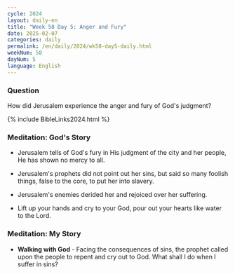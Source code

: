 ```yaml
---
cycle: 2024
layout: daily-en
title: "Week 58 Day 5: Anger and Fury"
date: 2025-02-07
categories: daily
permalink: /en/daily/2024/wk58-day5-daily.html
weekNum: 58
dayNum: 5
language: English
---
```


### Question     
How did Jerusalem experience the anger and fury of God's judgment?

{% include BibleLinks2024.html %}

### Meditation: God's Story   
+ Jerusalem tells of God's fury in His judgment of the city and her people, He has shown no mercy to all. 

+ Jerusalem's prophets did not point out her sins, but said so many foolish things, false to the core, to put her into slavery. 

+ Jerusalem's enemies derided her and rejoiced over her suffering. 

+ Lift up your hands and cry to your God, pour out your hearts like water to the Lord. 

### Meditation: My Story   
+ **Walking with God** - Facing the consequences of sins, the prophet called upon the people to repent and cry out to God. What shall I do when I suffer in sins? 
